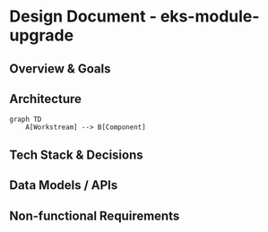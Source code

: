 # Design Document - eks-module-upgrade

## Overview & Goals


## Architecture

```mermaid
graph TD
    A[Workstream] --> B[Component]
```

## Tech Stack & Decisions


## Data Models / APIs


## Non-functional Requirements


